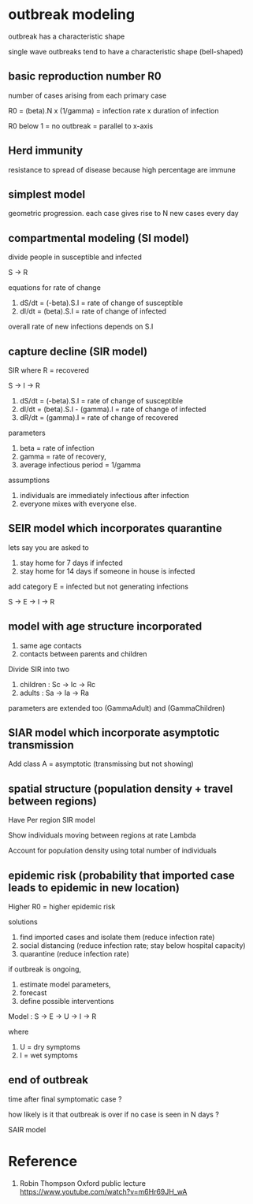 
# outbreak modeling

outbreak has a characteristic shape 

single wave outbreaks tend to have a characteristic shape (bell-shaped)

## basic reproduction number R0

number of cases arising from each primary case

R0 = (beta).N x (1/gamma) = infection rate x duration of infection

R0 below 1 = no outbreak = parallel to x-axis

## Herd immunity

resistance to spread of disease because high percentage are immune

## simplest model 

geometric progression.  each case gives rise to N new cases every day

## compartmental modeling (SI model)

divide people in susceptible and infected

S -> R

equations for rate of change

1. dS/dt = (-beta).S.I = rate of change of susceptible
2. dI/dt = (beta).S.I  = rate of change of infected

overall rate of new infections depends on S.I

## capture decline (SIR model)

SIR where R = recovered

S -> I -> R

1. dS/dt = (-beta).S.I = rate of change of susceptible
2. dI/dt = (beta).S.I - (gamma).I = rate of change of infected
3. dR/dt = (gamma).I = rate of change of recovered

parameters
1. beta = rate of infection
2. gamma = rate of recovery, 
3. average infectious period = 1/gamma

assumptions
1. individuals are immediately infectious after infection
2. everyone mixes with everyone else.

## SEIR model which incorporates quarantine

lets say you are asked to
1. stay home for 7 days if infected
2. stay home for 14 days if someone in house is infected

add category E = infected but not generating infections 

S -> E -> I -> R

## model with age structure incorporated

1. same age contacts
2. contacts between parents and children 

Divide SIR into two 
1. children : Sc -> Ic -> Rc
2. adults : Sa -> Ia -> Ra

parameters are extended too (GammaAdult) and (GammaChildren)

## SIAR model which incorporate asymptotic transmission

Add class A = asymptotic (transmissing but not showing)

## spatial structure (population density + travel between regions)

Have Per region SIR model

Show individuals moving between regions at rate Lambda

Account for population density using total number of individuals

## epidemic risk (probability that imported case leads to epidemic in new location)

Higher R0 = higher epidemic risk

solutions
1. find imported cases and isolate them (reduce infection rate)
2. social distancing (reduce infection rate; stay below hospital capacity)
3. quarantine (reduce infection rate)

if outbreak is ongoing, 
1. estimate model parameters, 
2. forecast 
3. define possible interventions

Model : S -> E -> U -> I -> R

where
1. U = dry symptoms
2. I = wet symptoms

## end of outbreak

time after final symptomatic case ?

how likely is it that outbreak is over if no case is seen in N days ?

SAIR model

# Reference

1. Robin Thompson Oxford public lecture https://www.youtube.com/watch?v=m6Hr69JH_wA

